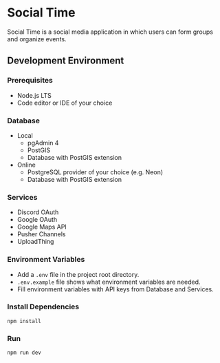 # Social Time

Social Time is a social media application in which users can form groups and organize events.

## Development Environment

### Prerequisites

- Node.js LTS
- Code editor or IDE of your choice

### Database

- Local
  - pgAdmin 4
  - PostGIS
  - Database with PostGIS extension
- Online
  - PostgreSQL provider of your choice (e.g. Neon)
  - Database with PostGIS extension

### Services

- Discord OAuth
- Google OAuth
- Google Maps API
- Pusher Channels
- UploadThing

### Environment Variables

- Add a `.env` file in the project root directory.
- `.env.example` file shows what environment variables are needed.
- Fill environment variables with API keys from Database and Services.

### Install Dependencies

`npm install`

### Run

`npm run dev`

